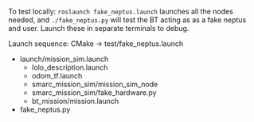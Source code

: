 To test locally: `roslaunch fake_neptus.launch` launches all the nodes needed, and `./fake_neptus.py` will test the BT acting as as a fake neptus and user. Launch these in separate terminals to debug.

Launch sequence:
CMake -> test/fake_neptus.launch
- launch/mission_sim.launch
	- lolo_description.launch
	- odom_tf.launch
	- smarc_mission_sim/mission_sim_node
	- smarc_mission_sim/fake_hardware.py
	- bt_mission/mission.launch
- fake_neptus.py
